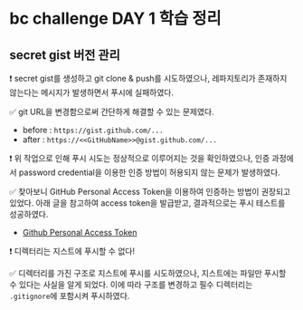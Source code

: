 # bc challenge DAY 1 학습 정리

## secret gist 버전 관리

❗️ secret gist를 생성하고 git clone & push를 시도하였으나, 레파지토리가 존재하지 않는다는 메시지가 발생하면서 푸시에 실패하였다.

✅ git URL을 변경함으로써 간단하게 해결할 수 있는 문제였다.

- before : `https://gist.github.com/...`
- after : `https://<<GitHubName>>@gist.github.com/...`

❗️ 위 작업으로 인해 푸시 시도는 정상적으로 이루어지는 것을 확인하였으나, 인증 과정에서 password credential을 이용한 인증 방법이 허용되지 않는 문제가 발생하였다.

✅ 찾아보니 GitHub Personal Access Token을 이용하여 인증하는 방법이 권장되고 있었다. 아래 글을 참고하여 access token을 발급받고, 결과적으로는 푸시 테스트를 성공하였다.

- [Github Personal Access Token](https://shortcuts.tistory.com/12)

❗️ 디렉터리는 지스트에 푸시할 수 없다!

✅ 디렉터리를 가진 구조로 지스트에 푸시를 시도하였으나, 지스트에는 파일만 푸시할 수 있다는 사실을 알게 되었다. 이에 따라 구조를 변경하고 필수 디렉터리는 `.gitignore`에 포함시켜 푸시하였다.
